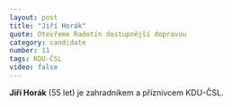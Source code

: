 ```yaml
---
layout: post
title: "Jiří Horák"
quote: Otevřeme Radotín dostupnější dopravou
category: candidate
number: 11
tags: KDU-ČSL
video: false
---
```


**Jiří Horák** (55 let) je zahradníkem a příznivcem KDU-ČSL.
